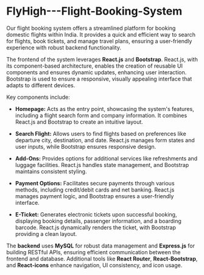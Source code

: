 # FlyHigh---Flight-Booking-System
Our flight booking system offers a streamlined platform for booking domestic flights within India. It provides a quick and efficient way to search for flights, book tickets, and manage travel plans, ensuring a user-friendly experience with robust backend functionality.

The frontend of the system leverages **React.js** and **Bootstrap**. React.js, with its component-based architecture, enables the creation of reusable UI components and ensures dynamic updates, enhancing user interaction. Bootstrap is used to ensure a responsive, visually appealing interface that adapts to different devices.

Key components include:

- **Homepage:** Acts as the entry point, showcasing the system's features, including a flight search form and company information. It combines React.js and Bootstrap to create an intuitive layout.

- **Search Flight:** Allows users to find flights based on preferences like departure city, destination, and date. React.js manages form states and user inputs, while Bootstrap ensures responsive design.

- **Add-Ons:** Provides options for additional services like refreshments and luggage facilities. React.js handles state management, and Bootstrap maintains consistent styling.

- **Payment Options:** Facilitates secure payments through various methods, including credit/debit cards and net banking. React.js manages payment logic, and Bootstrap ensures a user-friendly interface.

- **E-Ticket:** Generates electronic tickets upon successful booking, displaying booking details, passenger information, and a boarding barcode. React.js dynamically renders the ticket, with Bootstrap providing a clean layout.

The **backend** uses **MySQL** for robust data management and **Express.js** for building RESTful APIs, ensuring efficient communication between the frontend and database. Additional tools like **React Router**, **React-Bootstrap**, and **React-icons** enhance navigation, UI consistency, and icon usage.
